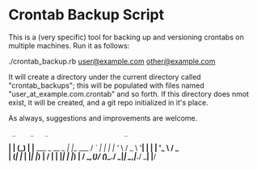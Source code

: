 Crontab Backup Script
=====================

This is a (very specific) tool for backing up and versioning crontabs on multiple machines. Run it as follows:

./crontab_backup.rb user@example.com other@example.com

It will create a directory under the current directory called "crontab_backups"; this will be populated with files named "user_at_example.com.crontab" and so forth. If this directory does nmot exist, it will be created, and a git repo initialized in it's place.

As always, suggestions and improvements are welcome.

     _    _   _                     _          
  __| |  (_) | |__   ___ _ __ _   _| |__   ___ 
 / _` |  | | | '_ \ / _ \ '__| | | | '_ \ / _ \
| (_| |_ | |_| |_) |  __/ |  | |_| | |_) |  __/
 \__,_(_)/ (_)_.__/ \___|_|   \__,_|_.__/ \___|
       |__/                                    

